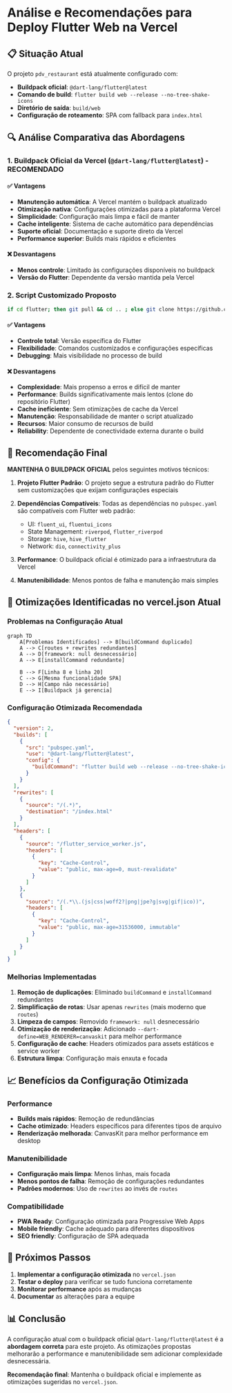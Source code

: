 # Análise e Recomendações para Deploy Flutter Web na Vercel

## 📋 Situação Atual

O projeto `pdv_restaurant` está atualmente configurado com:

- **Buildpack oficial**: `@dart-lang/flutter@latest`
- **Comando de build**: `flutter build web --release --no-tree-shake-icons`
- **Diretório de saída**: `build/web`
- **Configuração de roteamento**: SPA com fallback para `index.html`

## 🔍 Análise Comparativa das Abordagens

### 1. Buildpack Oficial da Vercel (`@dart-lang/flutter@latest`) - **RECOMENDADO**

#### ✅ Vantagens
- **Manutenção automática**: A Vercel mantém o buildpack atualizado
- **Otimização nativa**: Configurações otimizadas para a plataforma Vercel
- **Simplicidade**: Configuração mais limpa e fácil de manter
- **Cache inteligente**: Sistema de cache automático para dependências
- **Suporte oficial**: Documentação e suporte direto da Vercel
- **Performance superior**: Builds mais rápidos e eficientes

#### ❌ Desvantagens
- **Menos controle**: Limitado às configurações disponíveis no buildpack
- **Versão do Flutter**: Dependente da versão mantida pela Vercel

### 2. Script Customizado Proposto

```bash
if cd flutter; then git pull && cd .. ; else git clone https://github.com/flutter/flutter.git; fi && ls && flutter/bin/flutter doctor && flutter/bin/flutter clean && flutter/bin/flutter config --enable-web
```

#### ✅ Vantagens
- **Controle total**: Versão específica do Flutter
- **Flexibilidade**: Comandos customizados e configurações específicas
- **Debugging**: Mais visibilidade no processo de build

#### ❌ Desvantagens
- **Complexidade**: Mais propenso a erros e difícil de manter
- **Performance**: Builds significativamente mais lentos (clone do repositório Flutter)
- **Cache ineficiente**: Sem otimizações de cache da Vercel
- **Manutenção**: Responsabilidade de manter o script atualizado
- **Recursos**: Maior consumo de recursos de build
- **Reliability**: Dependente de conectividade externa durante o build

## 🎯 Recomendação Final

**MANTENHA O BUILDPACK OFICIAL** pelos seguintes motivos técnicos:

1. **Projeto Flutter Padrão**: O projeto segue a estrutura padrão do Flutter sem customizações que exijam configurações especiais

2. **Dependências Compatíveis**: Todas as dependências no `pubspec.yaml` são compatíveis com Flutter web padrão:
   - UI: `fluent_ui`, `fluentui_icons`
   - State Management: `riverpod`, `flutter_riverpod`
   - Storage: `hive`, `hive_flutter`
   - Network: `dio`, `connectivity_plus`

3. **Performance**: O buildpack oficial é otimizado para a infraestrutura da Vercel

4. **Manutenibilidade**: Menos pontos de falha e manutenção mais simples

## 🔧 Otimizações Identificadas no vercel.json Atual

### Problemas na Configuração Atual

```mermaid
graph TD
    A[Problemas Identificados] --> B[buildCommand duplicado]
    A --> C[routes + rewrites redundantes]
    A --> D[framework: null desnecessário]
    A --> E[installCommand redundante]
    
    B --> F[Linha 8 e linha 20]
    C --> G[Mesma funcionalidade SPA]
    D --> H[Campo não necessário]
    E --> I[Buildpack já gerencia]
```

### Configuração Otimizada Recomendada

```json
{
  "version": 2,
  "builds": [
    {
      "src": "pubspec.yaml",
      "use": "@dart-lang/flutter@latest",
      "config": {
        "buildCommand": "flutter build web --release --no-tree-shake-icons --dart-define=WEB_RENDERER=canvaskit"
      }
    }
  ],
  "rewrites": [
    {
      "source": "/(.*)",
      "destination": "/index.html"
    }
  ],
  "headers": [
    {
      "source": "/flutter_service_worker.js",
      "headers": [
        {
          "key": "Cache-Control",
          "value": "public, max-age=0, must-revalidate"
        }
      ]
    },
    {
      "source": "/(.*\\.(js|css|woff2?|png|jpe?g|svg|gif|ico))",
      "headers": [
        {
          "key": "Cache-Control",
          "value": "public, max-age=31536000, immutable"
        }
      ]
    }
  ]
}
```

### Melhorias Implementadas

1. **Remoção de duplicações**: Eliminado `buildCommand` e `installCommand` redundantes
2. **Simplificação de rotas**: Usar apenas `rewrites` (mais moderno que `routes`)
3. **Limpeza de campos**: Removido `framework: null` desnecessário
4. **Otimização de renderização**: Adicionado `--dart-define=WEB_RENDERER=canvaskit` para melhor performance
5. **Configuração de cache**: Headers otimizados para assets estáticos e service worker
6. **Estrutura limpa**: Configuração mais enxuta e focada

## 📈 Benefícios da Configuração Otimizada

### Performance
- **Builds mais rápidos**: Remoção de redundâncias
- **Cache otimizado**: Headers específicos para diferentes tipos de arquivo
- **Renderização melhorada**: CanvasKit para melhor performance em desktop

### Manutenibilidade
- **Configuração mais limpa**: Menos linhas, mais focada
- **Menos pontos de falha**: Remoção de configurações redundantes
- **Padrões modernos**: Uso de `rewrites` ao invés de `routes`

### Compatibilidade
- **PWA Ready**: Configuração otimizada para Progressive Web Apps
- **Mobile friendly**: Cache adequado para diferentes dispositivos
- **SEO friendly**: Configuração de SPA adequada

## 🚀 Próximos Passos

1. **Implementar a configuração otimizada** no `vercel.json`
2. **Testar o deploy** para verificar se tudo funciona corretamente
3. **Monitorar performance** após as mudanças
4. **Documentar** as alterações para a equipe

## 📊 Conclusão

A configuração atual com o buildpack oficial `@dart-lang/flutter@latest` é a **abordagem correta** para este projeto. As otimizações propostas melhorarão a performance e manutenibilidade sem adicionar complexidade desnecessária.

**Recomendação final**: Mantenha o buildpack oficial e implemente as otimizações sugeridas no `vercel.json`.